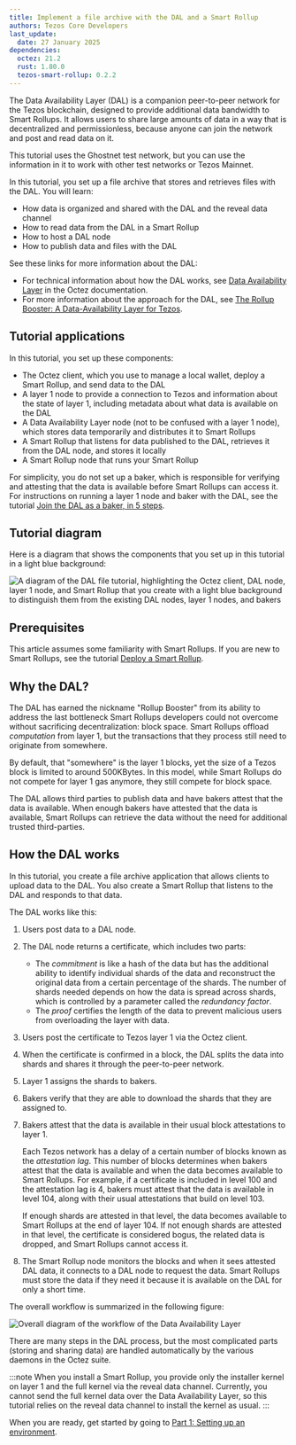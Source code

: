 ```yaml
---
title: Implement a file archive with the DAL and a Smart Rollup
authors: Tezos Core Developers
last_update:
  date: 27 January 2025
dependencies:
  octez: 21.2
  rust: 1.80.0
  tezos-smart-rollup: 0.2.2
---
```


The Data Availability Layer (DAL) is a companion peer-to-peer network for the Tezos blockchain, designed to provide additional data bandwidth to Smart Rollups.
It allows users to share large amounts of data in a way that is decentralized and permissionless, because anyone can join the network and post and read data on it.

This tutorial uses the Ghostnet test network, but you can use the information in it to work with other test networks or Tezos Mainnet.

In this tutorial, you set up a file archive that stores and retrieves files with the DAL.
You will learn:

- How data is organized and shared with the DAL and the reveal data channel
- How to read data from the DAL in a Smart Rollup
- How to host a DAL node
- How to publish data and files with the DAL

See these links for more information about the DAL:

- For technical information about how the DAL works, see [Data Availability Layer](https://octez.tezos.com/docs/shell/dal.html) in the Octez documentation.
- For more information about the approach for the DAL, see [The Rollup Booster: A Data-Availability Layer for Tezos](https://research-development.nomadic-labs.com/data-availability-layer-tezos.html).

## Tutorial applications

In this tutorial, you set up these components:

- The Octez client, which you use to manage a local wallet, deploy a Smart Rollup, and send data to the DAL
- A layer 1 node to provide a connection to Tezos and information about the state of layer 1, including metadata about what data is available on the DAL
- A Data Availability Layer node (not to be confused with a layer 1 node), which stores data temporarily and distributes it to Smart Rollups
- A Smart Rollup that listens for data published to the DAL, retrieves it from the DAL node, and stores it locally
- A Smart Rollup node that runs your Smart Rollup

For simplicity, you do not set up a baker, which is responsible for verifying and attesting that the data is available before Smart Rollups can access it.
For instructions on running a layer 1 node and baker with the DAL, see the tutorial [Join the DAL as a baker, in 5 steps](/tutorials/join-dal-baker).

## Tutorial diagram

Here is a diagram that shows the components that you set up in this tutorial in a light blue background:

![A diagram of the DAL file tutorial, highlighting the Octez client, DAL node, layer 1 node, and Smart Rollup that you create with a light blue background to distinguish them from the existing DAL nodes, layer 1 nodes, and bakers](/img/tutorials/dal-file-tutorial-setup.png)

<!-- https://lucid.app/lucidchart/58f5577e-91b5-4237-89c4-a8cdf81c71ad/edit -->

## Prerequisites

This article assumes some familiarity with Smart Rollups.
If you are new to Smart Rollups, see the tutorial [Deploy a Smart Rollup](/tutorials/smart-rollup).

## Why the DAL?

The DAL has earned the nickname "Rollup Booster" from its ability to address
the last bottleneck Smart Rollups developers could not overcome without
sacrificing decentralization: block space. Smart Rollups offload
*computation* from layer 1, but the transactions that they process still need to
originate from somewhere.

By default, that "somewhere" is the layer 1 blocks, yet the size of a Tezos
block is limited to around 500KBytes. In this model, while Smart Rollups do not
compete for layer 1 gas anymore, they still compete for block space.

The DAL allows third parties to publish data and have bakers attest that the data is available.
When enough bakers have attested that the data is available, Smart Rollups can retrieve the data without the need for additional trusted third-parties.

## How the DAL works

In this tutorial, you create a file archive application that allows clients to upload data to the DAL.
You also create a Smart Rollup that listens to the DAL and responds to that data.

The DAL works like this:

1. Users post data to a DAL node.
1. The DAL node returns a certificate, which includes two parts:

   - The _commitment_ is like a hash of the data but has the additional ability to identify individual shards of the data and reconstruct the original data from a certain percentage of the shards.
   The number of shards needed depends on how the data is spread across shards, which is controlled by a parameter called the _redundancy factor_.
   - The _proof_ certifies the length of the data to prevent malicious users from overloading the layer with data.

1. Users post the certificate to Tezos layer 1 via the Octez client.
1. When the certificate is confirmed in a block, the DAL splits the data into shards and shares it through the peer-to-peer network.
1. Layer 1 assigns the shards to bakers.
1. Bakers verify that they are able to download the shards that they are assigned to.
1. Bakers attest that the data is available in their usual block attestations to layer 1.

   Each Tezos network has a delay of a certain number of blocks known as the _attestation lag_.
   This number of blocks determines when bakers attest that the data is available and when the data becomes available to Smart Rollups.
   For example, if a certificate is included in level 100 and the attestation lag is 4, bakers must attest that the data is available in level 104, along with their usual attestations that build on level 103.

   If enough shards are attested in that level, the data becomes available to Smart Rollups at the end of layer 104.
   If not enough shards are attested in that level, the certificate is considered bogus, the related data is dropped, and Smart Rollups cannot access it.

1. The Smart Rollup node monitors the blocks and when it sees attested DAL data, it connects to a DAL node to request the data.
Smart Rollups must store the data if they need it because it is available on the DAL for only a short time.

The overall workflow is summarized in the following figure:

![Overall diagram of the workflow of the Data Availability Layer](/img/architecture/dal-workflow.png)
<!-- https://lucid.app/lucidchart/cc422278-7319-4a2f-858a-a7b72e1ea3a6/edit -->

There are many steps in the DAL process, but the most complicated parts (storing and sharing data) are handled automatically by the various daemons in the Octez suite.

:::note
When you install a Smart Rollup, you provide only the installer kernel on layer 1 and the full kernel via the reveal data channel.
Currently, you cannot send the full kernel data over the Data Availability Layer, so this tutorial relies on the reveal data channel to install the kernel as usual.
:::

When you are ready, get started by going to [Part 1: Setting up an environment](/tutorials/build-files-archive-with-dal/set-up-environment).
